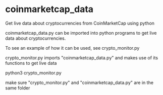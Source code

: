 # coinmarketcap_data
Get live data about cryptocurrencies from CoinMarketCap using python

coinmarketcap_data.py can be imported into python programs to get live data about cryptocurrencies.

To see an example of how it can be used, see crypto_monitor.py

crypto_monitor.py imports "coinmarketcap_data.py" and makes use of its functions to get live data


python3 crypto_monitor.py

make sure "crypto_monitor.py" and "coinmarketcap_data.py" are in the same folder
